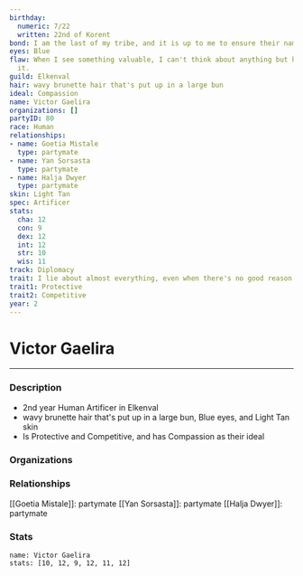 ```yaml
---
birthday:
  numeric: 7/22
  written: 22nd of Korent
bond: I am the last of my tribe, and it is up to me to ensure their names enter legend.
eyes: Blue
flaw: When I see something valuable, I can't think about anything but how to steal
  it.
guild: Elkenval
hair: wavy brunette hair that's put up in a large bun
ideal: Compassion
name: Victor Gaelira
organizations: []
partyID: 80
race: Human
relationships:
- name: Goetia Mistale
  type: partymate
- name: Yan Sorsasta
  type: partymate
- name: Halja Dwyer
  type: partymate
skin: Light Tan
spec: Artificer
stats:
  cha: 12
  con: 9
  dex: 12
  int: 12
  str: 10
  wis: 11
track: Diplomacy
trait: I lie about almost everything, even when there's no good reason to.
trait1: Protective
trait2: Competitive
year: 2
---
```

# Victor Gaelira
---
### Description
- 2nd year Human Artificer in Elkenval
- wavy brunette hair that's put up in a large bun, Blue eyes, and Light Tan skin
- Is Protective and Competitive, and has Compassion as their ideal

### Organizations
### Relationships
[[Goetia Mistale]]: partymate
[[Yan Sorsasta]]: partymate
[[Halja Dwyer]]: partymate
### Stats
```statblock
name: Victor Gaelira
stats: [10, 12, 9, 12, 11, 12]
```